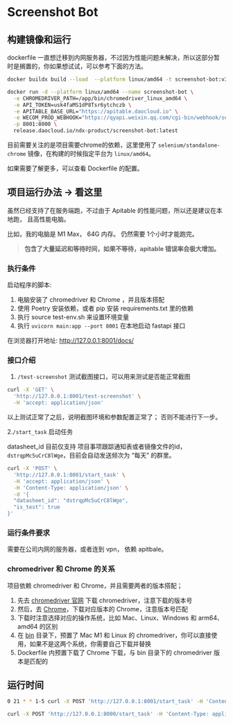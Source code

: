 # Screenshot Bot

## 构建镜像和运行

dockerfile 一直想迁移到内网服务器，不过因为性能问题未解决，所以这部分暂时是搁置的，你如果想试试，可以参考下面的方法。

```bash
docker buildx build --load  --platform linux/amd64 -t screenshot-bot:v3  .

docker run -d --platform linux/amd64 --name screenshot-bot \
  -e CHROMEDRIVER_PATH=/app/bin/chromedriver_linux_amd64 \
  -e API_TOKEN=usk4faMS1dP8Tsr6ytchczb \
  -e APITABLE_BASE_URL="https://apitable.daocloud.io" \
  -e WECOM_PROD_WEBHOOK="https://qyapi.weixin.qq.com/cgi-bin/webhook/send?key=eab79c07-e732-4d93-b5c9-842a1051f890" \
  -p 8001:8000 \
  release.daocloud.io/ndx-product/screenshot-bot:latest
```

目前需要关注的是项目需要chrome的依赖，这里使用了 `selenium/standalone-chrome` 镜像，在构建的时候指定平台为 `linux/amd64`。

如果需要了解更多，可以查看 Dockerfile 的配置。

## 项目运行办法 -> 看这里

虽然已经支持了在服务端跑，不过由于 Apitable 的性能问题，所以还是建议在本地跑， 且高性能电脑。

比如，我的电脑是 M1 Max， 64G 内存。 仍然需要 1个小时才能跑完。

> **包含了大量延迟和等待时间，如果不等待，apitable 错误率会极大增加。**

### 执行条件

启动程序的脚本: 

1. 电脑安装了 chromedriver 和 Chrome ，并且版本搭配
2. 使用 Poetry 安装依赖，或者 pip 安装 requirements.txt 里的依赖
3. 执行 source test-env.sh 来设置环境变量
4. 执行 `uvicorn main:app --port 8001` 在本地启动 fastapi 接口

在浏览器打开地址: http://127.0.0.1:8001/docs/

### 接口介绍

1. `/test-screenshot` 测试截图接口，可以用来测试是否能正常截图

```bash
curl -X 'GET' \
  'http://127.0.0.1:8001/test-screenshot' \
  -H 'accept: application/json'
```

以上测试正常了之后，说明截图环境和参数配置正常了； 否则不能进行下一步。

2.`/start_task` 启动任务

datasheet_id 目前仅支持 项目事项跟踪通知表或者镜像文件的id，`dstrqpMc5uCrC8lWge`，目前会自动发送频次为 “每天” 的群里。

```bash
curl -X 'POST' \
  'http://127.0.0.1:8001/start_task' \
  -H 'accept: application/json' \
  -H 'Content-Type: application/json' \
  -d '{
  "datasheet_id": "dstrqpMc5uCrC8lWge",
  "is_test": true
}'
```

### 运行条件要求

需要在公司内网的服务器，或者连到 vpn， 依赖 apitbale。

### chromedriver 和 Chrome 的关系

项目依赖 chromedriver 和 Chrome，并且需要两者的版本搭配；

1. 先去 [chromedriver 官网](https://chromedriver.chromium.org/downloads) 下载 chromedriver，注意下载的版本号
2. 然后，去 [Chrome](https://chrome-versions.com/)，下载对应版本的 Chrome，注意版本号匹配
3. 下载时注意选择对应的操作系统，比如 Mac、Linux、Windows 和 arm64、amd64 的区别
4. 在 [bin](./bin) 目录下，预置了 Mac M1 和 Linux 的 chromedriver，你可以直接使用，如果不是这两个系统，你需要自己下载并替换
5. Dockerfile 内预置下载了 Chrome 下载，与 bin 目录下的 chromedriver 版本是匹配的


## 运行时间

```bash
0 21 * * 1-5 curl -X POST 'http://127.0.0.1:8001/start_task' -H 'Content-Type: application/json' --data-raw '{"datasheet_id": "dstrqpMc5uCrC8lWge", "is_test": true}'
```


```bash
curl -X POST 'http://127.0.0.1:8000/start_task' -H 'Content-Type: application/json' -d '{"datasheet_id": "dstrqpMc5uCrC8lWge", "is_test": true}'
```